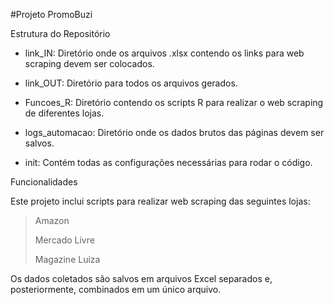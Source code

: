 #Projeto PromoBuzi

Estrutura do Repositório

- link_IN: Diretório onde os arquivos .xlsx contendo os links para web scraping devem ser colocados.

- link_OUT: Diretório para todos os arquivos gerados.

- Funcoes_R: Diretório contendo os scripts R para realizar o web scraping de diferentes lojas.

- logs_automacao: Diretório onde os dados brutos das páginas devem ser salvos.

- init: Contém todas as configurações necessárias para rodar o código.

Funcionalidades

Este projeto inclui scripts para realizar web scraping das seguintes lojas:

>Amazon
>
>Mercado Livre
>
>Magazine Luiza

Os dados coletados são salvos em arquivos Excel separados e, posteriormente, combinados em um único arquivo.
